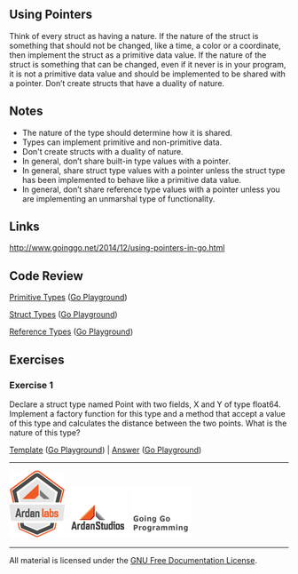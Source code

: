 ## Using Pointers

Think of every struct as having a nature. If the nature of the struct is something that should not be changed, like a time, a color or a coordinate, then implement the struct as a primitive data value. If the nature of the struct is something that can be changed, even if it never is in your program, it is not a primitive data value and should be implemented to be shared with a pointer. Don’t create structs that have a duality of nature.

## Notes

* The nature of the type should determine how it is shared.
* Types can implement primitive and non-primitive data.
* Don't create structs with a duality of nature.
* In general, don’t share built-in type values with a pointer.
* In general, share struct type values with a pointer unless the struct type has been implemented to behave like a primitive data value.
* In general, don’t share reference type values with a pointer unless you are implementing an unmarshal type of functionality.

## Links

http://www.goinggo.net/2014/12/using-pointers-in-go.html

## Code Review

[Primitive Types](example1/example1.go) ([Go Playground](https://play.golang.org/p/MCfjtlG9LO))

[Struct Types](example2/example2.go) ([Go Playground](https://play.golang.org/p/zy6oUCtoSX))

[Reference Types](example3/example3.go) ([Go Playground](https://play.golang.org/p/MkfZdLcvfD))

## Exercises

### Exercise 1

Declare a struct type named Point with two fields, X and Y of type float64. Implement a factory function for this type and a method
that accept a value of this type and calculates the distance between the two points. What is the nature of this type?

[Template](exercises/template1/template1.go) ([Go Playground](https://play.golang.org/p/9_MSdcdlNQ)) | 
[Answer](exercises/exercise1/exercise1.go) ([Go Playground](https://play.golang.org/p/5KL4HipSJ-))

___
[![Ardan Labs](../00-slides/images/ggt_logo.png)](http://www.ardanlabs.com)
[![Ardan Studios](../00-slides/images/ardan_logo.png)](http://www.ardanstudios.com)
[![GoingGo Blog](../00-slides/images/ggb_logo.png)](http://www.goinggo.net)
___
All material is licensed under the [GNU Free Documentation License](https://github.com/ArdanStudios/gotraining/blob/master/LICENSE).

